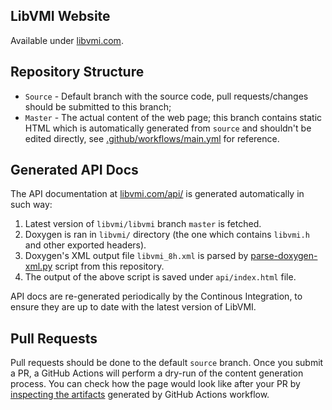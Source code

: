 ## LibVMI Website

Available under [libvmi.com](http://libvmi.com).

## Repository Structure

* `Source` - Default branch with the source code, pull requests/changes should be submitted to this branch;
* `Master` - The actual content of the web page; this branch contains static HTML which is automatically generated from `source` and shouldn't be edited directly, see [.github/workflows/main.yml](https://github.com/libvmi/libvmi.github.io/blob/source/.github/workflows/main.yml) for reference.

## Generated API Docs

The API documentation at [libvmi.com/api/](http://libvmi.com/api/) is generated automatically in such way:

1. Latest version of `libvmi/libvmi` branch `master` is fetched.
2. Doxygen is ran in `libvmi/` directory (the one which contains `libvmi.h` and other exported headers).
3. Doxygen's XML output file `libvmi_8h.xml` is parsed by [parse-doxygen-xml.py](https://github.com/libvmi/libvmi.github.io/blob/source/parse-doxygen-xml.py) script from this repository.
4. The output of the above script is saved under `api/index.html` file.

API docs are re-generated periodically by the Continous Integration, to ensure they are up to date with the latest version of LibVMI.

## Pull Requests

Pull requests should be done to the default `source` branch. Once you submit a PR, a GitHub Actions will perform a dry-run of the content generation process. You can check how the page would look like after your PR by [inspecting the artifacts](https://help.github.com/en/actions/configuring-and-managing-workflows/persisting-workflow-data-using-artifacts#downloading-or-deleting-artifacts) generated by GitHub Actions workflow.

